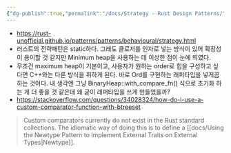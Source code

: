 ```yaml
---
{"dg-publish":true,"permalink":"/docs/Strategy - Rust Design Patterns/","title":"Strategy - Rust Design Patterns"}
---
```


- https://rust-unofficial.github.io/patterns/patterns/behavioural/strategy.html
- 러스트의 전략패턴은 static하다. 그래도 클로저를 인자로 넣는 방식이 있어 확장성이 용이할 것 같지만 Minimum heap을 사용하는 데 이상한 점이 눈에 띄였다.  
- 무조건 maximum heap이 기본이고, 사용자가 원하는 order로 힙을 구성하고 싶다면 C++와는 다른 방식을 취하게 된다. 바로 Ord를 구현하는 래퍼타입을 넣게끔 하는 것이다. 내 생각엔 그냥 BinaryHeap::with_compare_fn() 식으로 초기화 하는 게 더 좋을 것 같은데 왜 굳이 래퍼타입을 쓰게 만들었을까?
- https://stackoverflow.com/questions/34028324/how-do-i-use-a-custom-comparator-function-with-btreeset 

> Custom comparators currently do not exist in the Rust standard collections. The idiomatic way of doing this is to define a [[docs/Using the Newtype Pattern to Implement External Traits on External Types\|Newtype]].
